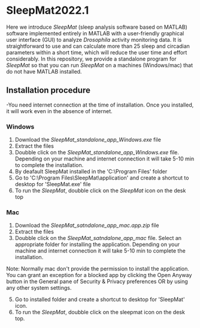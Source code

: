 # SleepMat2022.1

Here we introduce *SleepMat* (sleep analysis software based on MATLAB) software implemented entirely in MATLAB with a user-friendly graphical user interface (GUI) to analyze *Drosophila* activity monitoring data. It is straightforward to use and can calculate more than 25 sleep and circadian parameters within a short time, which will reduce the user time and effort considerably. In this repository, we provide a standalone program for *SleepMat* so that you can run *SleepMat* on a machines (Windows/mac) that do not have MATLAB installed.

## Installation procedure

-You need internet connection at the time of installation. Once you installed, it will work even in the absence of internet.

### Windows
1. Download the *SleepMat_standalone_app_Windows.exe* file
2. Extract the files
3. Doubble click on the *SleepMat_standalone_app_Windows.exe* file. Depending on your machine and internet connection it will take 5-10 min to complete the installation.
4. By deafault SleepMat installed in the 'C:\Program Files' folder
5. Go to 'C:\Program Files\SleepMat\application' and create a shortcut to desktop for 'SleepMat.exe' file
6. To run the *SleepMat*, doubble click on the *SleepMat* icon on the desk top

### Mac
1. Download the *SleepMat_satndalone_app_mac.app.zip* file
2. Extract the files
3. Doubble click on the *SleepMat_satndalone_app_mac* file. Select an appropriate folder for installing the application. Depending on your machine and internet connection it will take 5-10 min to complete the installation.

Note: Normally mac don't provide the permission to install the application. You can grant an exception for a blocked app by clicking the Open Anyway button in the General pane of Security & Privacy preferences OR by using any other system settings.

5. Go to installed folder and create a shortcut to desktop for 'SleepMat' icon.
6. To run the *SleepMat*, doubble click on the sleepmat icon on the desk top.
